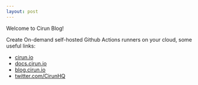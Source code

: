 ```yaml
---
layout: post
---
```


Welcome to Cirun Blog!

Create On-demand self-hosted Github Actions runners on your cloud, some useful links:

- [cirun.io](https://cirun.io)
- [docs.cirun.io](https://docs.cirun.io)
- [blog.cirun.io](https://blog.cirun.io)
- [twitter.com/CirunHQ](https://twitter.com/CirunHQ/)
